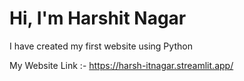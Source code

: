 # Hi, I'm Harshit Nagar

I have created my first website using Python

My Website Link :- https://harsh-itnagar.streamlit.app/
